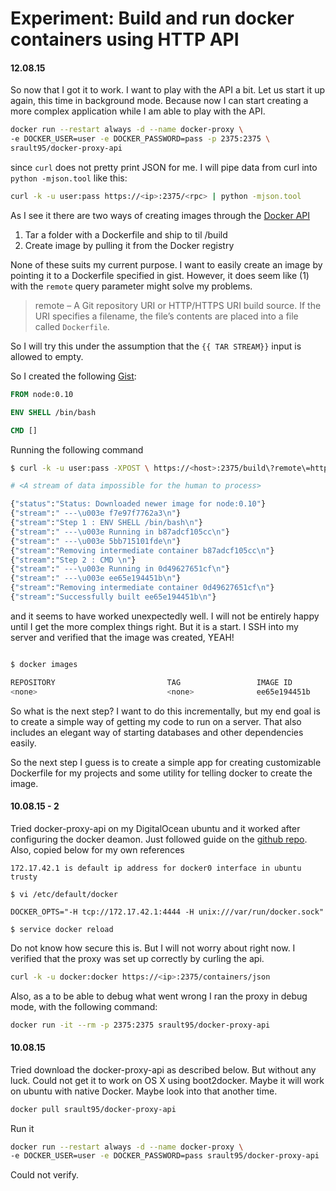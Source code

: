 # Experiment: Build and run docker containers using HTTP API

#### 12.08.15
So now that I got it to work. I want to play with the API a bit. Let us
start it up again, this time in background mode. Because now I can start
creating a more complex application while I am able to play with the API.

```sh
docker run --restart always -d --name docker-proxy \
-e DOCKER_USER=user -e DOCKER_PASSWORD=pass -p 2375:2375 \
srault95/docker-proxy-api
```

since ``curl`` does not pretty print JSON for me. I will pipe data from curl
into ``python -mjson.tool`` like this:

```sh
curl -k -u user:pass https://<ip>:2375/<rpc> | python -mjson.tool
```

As I see it there are two ways of creating images through the [Docker API](https://docs.docker.com/reference/api/docker_remote_api_v1.20/)

 1. Tar a folder with a Dockerfile and ship to til /build
 2. Create image by pulling it from the Docker registry

None of these suits my current purpose. I want to easily create an image
by pointing it to a Dockerfile specified in gist. However, it does seem
like (1) with the ``remote`` query parameter might solve my problems.

> remote – A Git repository URI or HTTP/HTTPS URI build source.
If the URI specifies a filename, the file’s contents are placed into
a file called ``Dockerfile``.

So I will try this under the assumption that the ``{{ TAR STREAM}}``
input is allowed to empty.

So I created the following [Gist](https://gist.githubusercontent.com/gronnbeck/541ece530754413929f8/raw/8f9c40fbaf5794200ec9a5873378ad107dff5cbf/Docker):

```Dockerfile
FROM node:0.10

ENV SHELL /bin/bash

CMD []
```

Running the following command

```sh
$ curl -k -u user:pass -XPOST \ https://<host>:2375/build\?remote\=https://gist.githubusercontent.com/gronnbeck/541ece530754413929f8/raw/8f9c40fbaf5794200ec9a5873378ad107dff5cbf/Docker

# <A stream of data impossible for the human to process>

{"status":"Status: Downloaded newer image for node:0.10"}
{"stream":" ---\u003e f7e97f7762a3\n"}
{"stream":"Step 1 : ENV SHELL /bin/bash\n"}
{"stream":" ---\u003e Running in b87adcf105cc\n"}
{"stream":" ---\u003e 5bb715101fde\n"}
{"stream":"Removing intermediate container b87adcf105cc\n"}
{"stream":"Step 2 : CMD \n"}
{"stream":" ---\u003e Running in 0d49627651cf\n"}
{"stream":" ---\u003e ee65e194451b\n"}
{"stream":"Removing intermediate container 0d49627651cf\n"}
{"stream":"Successfully built ee65e194451b\n"}
```

and it seems to have worked unexpectedly well. I will not be
entirely happy until I get the more complex things right.
But it is a start. I SSH into my server and verified that the
image was created, YEAH!

```sh

$ docker images

REPOSITORY                         TAG                 IMAGE ID            CREATED             VIRTUAL SIZE
<none>                             <none>              ee65e194451b        17 seconds ago      632.7 MB

```

So what is the next step? I want to do this incrementally, but
my end goal is to create a simple way of getting my code
to run on a server. That also includes an elegant way of starting
databases and other dependencies easily.

So the next step I guess is to create a simple app for creating
customizable Dockerfile for my projects and some utility for
telling docker to create the image.

#### 10.08.15 - 2
Tried docker-proxy-api on my DigitalOcean ubuntu and it worked after configuring the docker deamon. Just followed guide on the
[github repo](https://github.com/srault95/docker-proxy-api).
Also, copied below for my own references

```
172.17.42.1 is default ip address for docker0 interface in ubuntu trusty

$ vi /etc/default/docker

DOCKER_OPTS="-H tcp://172.17.42.1:4444 -H unix:///var/run/docker.sock"

$ service docker reload
```

Do not know how secure this is. But I will not worry about right now.
I verified that the proxy was set up correctly by curling the api.

```sh
curl -k -u docker:docker https://<ip>:2375/containers/json
```

Also, as a to be able to debug what went wrong I ran the proxy
in debug mode, with the following command:

```sh
docker run -it --rm -p 2375:2375 srault95/docker-proxy-api
```

#### 10.08.15

Tried download the docker-proxy-api as described below. But without any luck.
Could not get it to work on OS X using boot2docker. Maybe it will work on
ubuntu with native Docker. Maybe look into that another time.


```sh
docker pull srault95/docker-proxy-api
```

Run it
```sh
docker run --restart always -d --name docker-proxy \
-e DOCKER_USER=user -e DOCKER_PASSWORD=pass srault95/docker-proxy-api
```

Could not verify.
